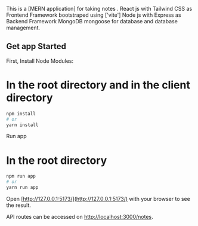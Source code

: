 This is a [MERN application] for taking notes .
React js with Tailwind CSS as Frontend Framework bootstraped using ['vite']
Node js with Express as Backend Framework
MongoDB mongoose for database and database management.

## Get app Started

First, Install Node Modules:
 # In the root directory and in the client directory
 ```bash
 npm install
 # or 
 yarn install
 ```

 Run app
# In the root directory
```bash
npm run app
# or
yarn run app 
```

Open [http://127.0.0.1:5173/](http://127.0.0.1:5173/) with your browser to see the result.

API routes can be accessed on [http://localhost:3000/notes](http://localhost:4000/notes).


